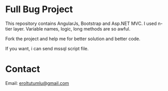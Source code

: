 # Full Bug Project

This repository contains AngularJs, Bootstrap and Asp.NET MVC. I used n-tier layer.
Variable names, logic, long methods are so awful.

Fork the project and help me for better solution and better code.

If you want, i can send mssql script file.

# Contact

Email: eroltutumlu@gmail.com
